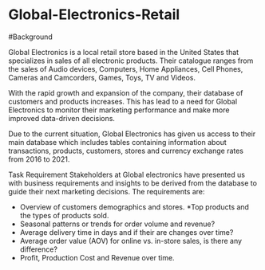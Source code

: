 # Global-Electronics-Retail

#Background


Global Electronics is a local retail store based in the United States that specializes in sales of all electronic products. Their catalogue ranges from the sales of Audio devices, Computers, Home Appliances, Cell Phones, Cameras and Camcorders, Games, Toys, TV and Videos.

With the rapid growth and expansion of the company, their database of customers and products increases. This has lead to a need for Global Electronics to monitor their marketing performance and make more improved data-driven decisions.

Due to the current situation, Global Electronics has given us access to their main database which includes tables containing information about transactions, products, customers, stores and currency exchange rates from 2016 to 2021.

Task Requirement
Stakeholders at Global electronics have presented us with business requirements and insights to be derived from the database to guide their next marketing decisions. The requirements are:

* Overview of customers demographics and stores.
*Top products and the types of products sold.
* Seasonal patterns or trends for order volume and revenue?
* Average delivery time in days and if their are changes over time?
* Average order value (AOV) for online vs. in-store sales, is there any difference?
* Profit, Production Cost and Revenue over time.
